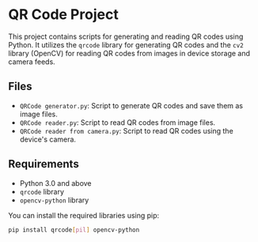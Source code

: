 # QR Code Project

This project contains scripts for generating and reading QR codes using Python. It utilizes the `qrcode` library for generating QR codes and the `cv2` library (OpenCV) for reading QR codes from images in device storage and camera feeds.

## Files

- `QRCode generator.py`: Script to generate QR codes and save them as image files.
- `QRCode reader.py`: Script to read QR codes from image files.
- `QRCode reader from camera.py`: Script to read QR codes using the device's camera.

## Requirements

- Python 3.0 and above
- `qrcode` library
- `opencv-python` library

You can install the required libraries using pip:

```sh
pip install qrcode[pil] opencv-python